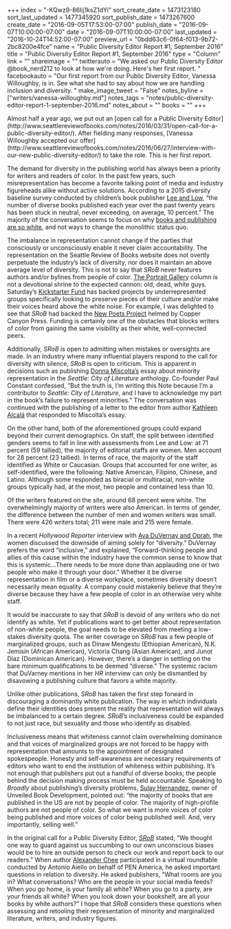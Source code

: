 +++
index = "-KQwz9-86Iij1ksZ1dYi"
sort_create_date = 1473123180
sort_last_updated = 1477345920
sort_publish_date = 1473267600
create_date = "2016-09-05T17:53:00-07:00"
publish_date = "2016-09-07T10:00:00-07:00"
date = "2016-09-07T10:00:00-07:00"
last_updated = "2016-10-24T14:52:00-07:00"
preview_url = "0bdd63c6-0f64-f013-9b72-2bc8200e4fce"
name = "Public Diversity Editor Report #1, September 2016"
title = "Public Diversity Editor Report #1, September 2016"
type = "Column"
link = ""
shareimage = ""
twitterauto = "We asked our Public Diversity Editor @book_nerd212 to look at how we're doing. Here's her first report. "
facebookauto = "Our first report from our Public Diversity Editor, Vanessa Willoughby, is in. See what she had to say about how we are handling inclusion and diversity. "
make_image_tweet = "False"
notes_byline = ["writers/vanessa-willoughby.md"]
notes_tags = "notes/public-diversity-editor-report-1-september-2016.md"
notes_about = ""
books = ""
+++
<p class="intro">Almost half a year ago, we put out an [open call for a Public Diversity Editor](http://www.seattlereviewofbooks.com/notes/2016/03/31/open-call-for-a-public-diversity-editor/). After fielding many responses, [Vanessa Willoughby accepted our offer](http://www.seattlereviewofbooks.com/notes/2016/06/27/interview-with-our-new-public-diversity-editor/) to take the role. This is her first report.
</p>

The demand for diversity in the publishing world has always been a priority for writers and readers of color. In the past few years, such misrepresentation has become a favorite talking point of media and industry figureheads alike without active solutions. According to a 2015 diversity baseline survey conducted by children’s book publisher [Lee and Low](http://blog.leeandlow.com/2016/01/26/where-is-the-diversity-in-publishing-the-2015-diversity-baseline-survey-results/), “the number of diverse books published each year over the past twenty years has been stuck in neutral, never exceeding, on average, 10 percent.” The majority of the conversation seems to focus on why [books and publishing are so white](http://www.publishersweekly.com/pw/by-topic/industry-news/publisher-news/article/69653-why-publishing-is-so-white.html), and not ways to change the monolithic status quo.

The imbalance in representation cannot change if the parties that consciously or unconsciously enable it never claim accountability. The representation on the Seattle Review of Books website does not overtly perpetuate the industry’s lack of diversity, nor does it maintain an above average level of diversity. This is not to say that _SRoB_ never features authors and/or bylines from people of color. [The Portrait Gallery](http://www.seattlereviewofbooks.com/tags/portrait-gallery/) column is not a devotional shrine to the expected cannon: old, dead, white guys. Saturday’s [Kickstarter Fund](http://www.seattlereviewofbooks.com/tags/kickstarter-fund/) has backed projects by underrepresented groups specifically looking to preserve pieces of their culture and/or make their voices heard above the white noise. For example, I was delighted to see that _SRoB_ had backed the [New Poets Project](http://www.seattlereviewofbooks.com/notes/2016/05/28/new-poets-project-kickstarter-fund-project-20/) helmed by Copper Canyon Press. Funding is certainly one of the obstacles that blocks writers of color from gaining the same visibility as their white, well-connected peers. 

Additionally, _SRoB_ is open to admitting when mistakes or oversights are made. In an industry where many influential players respond to the call for diversity with silence, _SRoB_ is open to criticism. This is apparent in decisions such as publishing [Donna Miscolta’s](http://www.seattlereviewofbooks.com/notes/2015/10/01/on-diversity-criticism-and-seattle-city-of-literature/) essay about minority representation in the _Seattle: City of Literature_ anthology. Co-founder Paul Constant confessed, “But the truth is, I’m writing this Note because I’m a contributor to _Seattle: City of Literature_, and I have to acknowledge my part in the book’s failure to represent minorities.” The conversation was continued with the publishing of a letter to the editor from author [Kathleen Alcalá](http://www.seattlereviewofbooks.com/notes/2015/10/08/letters-to-the-editor-on-representation-in-seattle-city-of-literature/) that responded to Miscolta’s essay. 

On the other hand, both of the aforementioned groups could expand beyond their current demographics. On staff, the split between identified genders seems to fall in line with assessments from Lee and Low: at 71 percent (59 tallied), the majority of editorial staffs are women. Men account for 28 percent (23 tallied). In terms of race, the majority of the staff identified as White or Caucasian. Groups that accounted for one writer, as self-identified, were the following: Native American, Filipino, Chinese, and Latino. Although some responded as biracial or multiracial, non-white groups typically had, at the most, two people and contained less than 10. 

Of the writers featured on the site, around 68 percent were white. The overwhelmingly majority of writers were also American. In terms of gender, the difference between the number of men and women writers was small. There were 426 writers total; 211 were male and 215 were female.

In a recent _Hollywood Reporter_ interview with [Ava DuVernay and Oprah](http://www.hollywoodreporter.com/features/oprah-winfrey-ava-duvernay-black-920196), the women discussed the downside of aiming solely for “diversity.” DuVernay prefers the word “inclusive,” and explained, “Forward-thinking people and allies of this cause within the industry have the common sense to know that this is systemic&hellip;There needs to be more done than applauding one or two people who make it through your door.” Whether it be diverse representation in film or a diverse workplace, sometimes diversity doesn’t necessarily mean equality. A company could mistakenly believe that they’re diverse because they have a few people of color in an otherwise very white staff. 

It would be inaccurate to say that _SRoB_ is devoid of any writers who do not identify as white. Yet if publications want to get better about representation of non-white people, the goal needs to be elevated from meeting a low-stakes diversity quota. The writer coverage on _SRoB_ has a few people of marginalized groups, such as Dinaw Mengestu (Ethiopian American), N.K. Jemisin (African American), Victoria Chang (Asian American), and Junot Díaz (Dominican American). However, there’s a danger in settling on the bare minimum qualifications to be deemed “diverse.” The systemic racism that DuVarney mentions in her _HR_ interview can only be dismantled by disavowing a publishing culture that favors a white majority.

Unlike other publications, _SRoB_ has taken the first step forward in discouraging a dominantly white publication. The way in which individuals define their identities does present the reality that representation will always be imbalanced to a certain degree. _SRoB_’s inclusiveness could be expanded to not just race, but sexuality and those who identify as disabled.

Inclusiveness means that whiteness cannot claim overwhelming dominance and that voices of marginalized groups are not forced to be happy with representation that amounts to the appointment of designated spokespeople. Honesty and self-awareness are necessary requirements of editors who want to end the institution of whiteness within publishing. It’s not enough that publishers put out a handful of diverse books; the people behind the decision making process must be held accountable. Speaking to _Broadly_ about publishing’s diversity problems, [Sulay Hernandez](https://broadly.vice.com/en_us/article/read-between-the-racism-the-serious-lack-of-diversity-in-book-publishing), owner of Unveiled Book Development, pointed out: “the majority of books that are published in the US are not by people of color. The majority of high-profile authors are not people of color. So what we want is more voices of color being published and more voices of color being published well. And, very importantly, selling well.”

In the original call for a Public Diversity Editor, [_SRoB_](http://www.seattlereviewofbooks.com/notes/2016/03/31/open-call-for-a-public-diversity-editor/) stated, “We thought one way to guard against us succumbing to our own unconscious biases would be to hire an outside person to check our work and report back to our readers.” When author [Alexander Chee](https://pen.org/conversation/editorial-roundtable-diversity-equity-publishing) participated in a virtual roundtable conducted by Antonio Aiello on behalf of PEN America, he asked important questions in relation to diversity. He asked publishers, “What rooms are you in? What conversations? Who are the people in your social media feeds? When you go home, is your family all white? When you go to a party, are your friends all white? When you look down your bookshelf, are all your books by white authors?” I hope that _SRoB_ considers these questions when assessing and retooling their representation of minority and marginalized literature, writers, and industry figures.